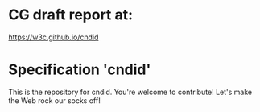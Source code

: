 # CG draft report at: 
https://w3c.github.io/cndid

# Specification 'cndid'

This is the repository for cndid. You're welcome to contribute! Let's make the Web rock our socks
off!
